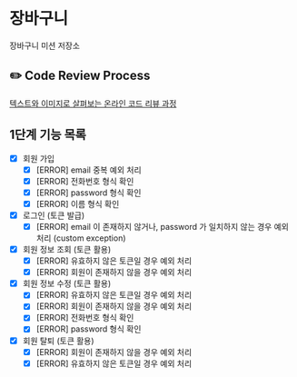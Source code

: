 # 장바구니
장바구니 미션 저장소

## ✏️ Code Review Process
[텍스트와 이미지로 살펴보는 온라인 코드 리뷰 과정](https://github.com/next-step/nextstep-docs/tree/master/codereview)

## 1단계 기능 목록
- [x] 회원 가입
    - [x] [ERROR] email 중복 예외 처리
    - [x] [ERROR] 전화번호 형식 확인
    - [x] [ERROR] password 형식 확인
    - [x] [ERROR] 이름 형식 확인
- [x] 로그인 (토큰 발급)
  - [x] [ERROR] email 이 존재하지 않거나, password 가 일치하지 않는 경우 예외 처리 (custom exception)
- [x] 회원 정보 조회 (토큰 활용)
  - [x] [ERROR] 유효하지 않은 토큰일 경우 예외 처리
  - [x] [ERROR] 회원이 존재하지 않을 경우 예외 처리
- [x] 회원 정보 수정 (토큰 활용)
    - [x] [ERROR] 유효하지 않은 토큰일 경우 예외 처리
    - [x] [ERROR] 회원이 존재하지 않을 경우 예외 처리
    - [x] [ERROR] 전화번호 형식 확인
    - [x] [ERROR] password 형식 확인
- [x] 회원 탈퇴 (토큰 활용)
    - [x] [ERROR] 회원이 존재하지 않을 경우 예외 처리
    - [x] [ERROR] 유효하지 않은 토큰일 경우 예외 처리
